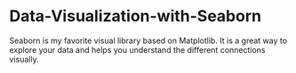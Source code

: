 # Data-Visualization-with-Seaborn

Seaborn is my favorite visual library based on Matplotlib. It is a great way to explore your data and helps you understand the different connections visually.
